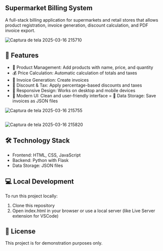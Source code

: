 ## Supermarket Billing System
A full-stack billing application for supermarkets and retail stores that allows product registration, invoice generation, discount calculation, and PDF invoice export.

![Captura de tela 2025-03-16 215710](https://github.com/user-attachments/assets/f1f7a94e-d036-4d41-b585-709e79fb1629)


## 🌟 Features

- 🛒 Product Management: Add products with name, price, and quantity
- 💰 Price Calculation: Automatic calculation of totals and taxes
- 🧾 Invoice Generation: Create invoices
- 💱 Discount & Tax: Apply percentage-based discounts and taxes
- 📱 Responsive Design: Works on desktop and mobile devices
- 🎨 Modern UI: Clean and user-friendly interface
= 📂 Data Storage: Save invoices as JSON files

![Captura de tela 2025-03-16 215755](https://github.com/user-attachments/assets/6d70bd3d-563c-42aa-b2bb-308f21f612d1)
##
![Captura de tela 2025-03-16 215820](https://github.com/user-attachments/assets/155b9195-9bc9-496c-9e0e-246e700bcfaa)

## 🛠️  Technology Stack

- Frontend: HTML, CSS, JavaScript
- Backend: Python with Flask
- Data Storage: JSON files

## 💻 Local Development
To run this project locally:

1. Clone this repository
2. Open index.html in your browser or use a local server (like Live Server extension for VSCode)

## 📝 License
This project is for demonstration purposes only.
